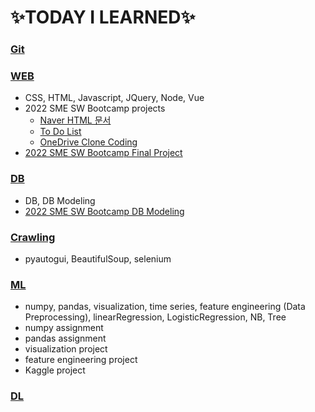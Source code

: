 # :sparkles:TODAY I LEARNED:sparkles:

### [Git](https://github.com/Chaewon-Leee/TIL/tree/main/GIT)

### [WEB](https://github.com/Chaewon-Leee/TIL/tree/main/WEB)

- CSS, HTML, Javascript, JQuery, Node, Vue
- 2022 SME SW Bootcamp projects
  - [Naver HTML 문서](https://github.com/Chaewon-Leee/TIL/tree/main/WEB/SME_SW_Bootcamp/Naver)
  - [To Do List](https://github.com/Chaewon-Leee/TIL/tree/main/WEB/SME_SW_Bootcamp/Todolist)
  - [OneDrive Clone Coding](https://github.com/Chaewon-Leee/TIL/tree/main/WEB/SME_SW_Bootcamp/onedrive)
- [2022 SME SW Bootcamp Final Project](https://github.com/Chaewon-Leee/PROJECT-DDAOM)

### [DB](https://github.com/Chaewon-Leee/TIL/tree/main/DB)

- DB, DB Modeling
- [2022 SME SW Bootcamp DB Modeling](https://github.com/Chaewon-Leee/TIL/tree/main/DB/DB_modeling)

### [Crawling](https://github.com/Chaewon-Leee/TIL/tree/main/CRAWLING)

- pyautogui, BeautifulSoup, selenium

### [ML](https://github.com/Chaewon-Leee/TIL/tree/main/ML)

- numpy, pandas, visualization, time series, feature engineering (Data Preprocessing), linearRegression, LogisticRegression, NB, Tree
- numpy assignment
- pandas assignment
- visualization project
- feature engineering project
- Kaggle project

### [DL](https://github.com/Chaewon-Leee/TIL/tree/main/DL)
